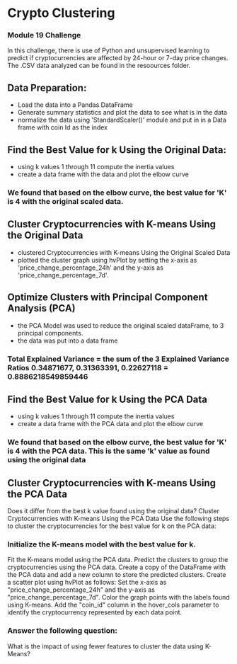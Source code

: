 # Crypto Clustering
### Module 19 Challenge
In this challenge, there is use of Python and unsupervised learning to predict if cryptocurrencies are affected by 24-hour or 7-day price changes. The .CSV data analyzed can be found in the resoources folder.

## Data Preparation:
  *  Load the data into a Pandas DataFrame
  *  Generate summary statistics and plot the data to see what is in the data
  *  normalize the data using 'StandardScaler()' module and put in in a Data frame with coin Id as the index
## Find the Best Value for k Using the Original Data:
  *  using k values 1 through 11 compute the inertia values
  *  create a data frame with the data and plot the elbow curve
  ### We found that based on the elbow curve, the best value for 'K' is 4 with the original scaled data.
## Cluster Cryptocurrencies with K-means Using the Original Data
  * clustered Cryptocurrencies with K-means Using the Original Scaled Data
  * plotted the cluster graph using hvPlot by setting the x-axis as 'price_change_percentage_24h' and the y-axis as 'price_change_percentage_7d'.
## Optimize Clusters with Principal Component Analysis (PCA)
  * the PCA Model was used to reduce the original scaled dataFrame, to 3 principal components.
  * the data was put into a data frame
  ### Total Explained Variance = the sum of the 3 Explained Variance Ratios 0.34871677, 0.31363391, 0.22627118 = 0.8886218549859446
## Find the Best Value for k Using the PCA Data
  *  using k values 1 through 11 compute the inertia values
  *  create a data frame with the PCA data and plot the elbow curve
  ### We found that based on the elbow curve, the best value for 'K' is 4 with the PCA data.  This is the same 'k' value as found using the original data
## Cluster Cryptocurrencies with K-means Using the PCA Data  

Does it differ from the best k value found using the original data?
Cluster Cryptocurrencies with K-means Using the PCA Data
Use the following steps to cluster the cryptocurrencies for the best value for k on the PCA data:

### Initialize the K-means model with the best value for k.
Fit the K-means model using the PCA data.
Predict the clusters to group the cryptocurrencies using the PCA data.
Create a copy of the DataFrame with the PCA data and add a new column to store the predicted clusters.
Create a scatter plot using hvPlot as follows:
Set the x-axis as "price_change_percentage_24h" and the y-axis as "price_change_percentage_7d".
Color the graph points with the labels found using K-means.
Add the "coin_id" column in the hover_cols parameter to identify the cryptocurrency represented by each data point.
### Answer the following question:
What is the impact of using fewer features to cluster the data using K-Means?
